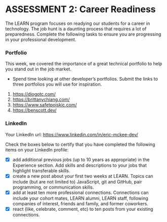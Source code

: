 # ASSESSMENT 2: Career Readiness

The LEARN program focuses on readying our students for a career in technology. The job hunt is a daunting process that requires a lot of preparedness. Complete the following tasks to ensure you are progressing in your professional development.

### Portfolio

This week, we covered the importance of a great technical portfolio to help you stand out in the job market.

- Spend time looking at other developer’s portfolios. Submit the links to three portfolios you will use for inspiration.

1. https://diogotc.com/
2. https://brittanychiang.com/
3. https://www.safetpojskic.com/
4. https://benscott.dev/

### LinkedIn

Your LinkedIn url:
https://www.linkedin.com/in/eric-mckee-dev/

Check the boxes below to certify that you have completed the following items on your LinkedIn profile:

- [x] add additional previous jobs (up to 10 years as appropriate) in the Experience section. Add skills and descriptions to your jobs that highlight transferable skills.
- [x] create a new post about your first two weeks at LEARN. Topics can include (but are not limited to) JavaScript, git and GitHub, pair programming, or communication skills.
- [x] add at least ten more professional connections. Connections can include your cohort mates, LEARN alumni, LEARN staff, following companies of interest, friends and family, and former coworkers.
- [x] react (like, celebrate, comment, etc) to ten posts from your existing connections.
